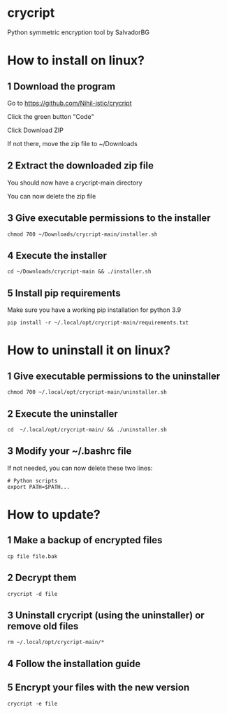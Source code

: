 # crycript
Python symmetric encryption tool by SalvadorBG

# How to install on linux?

## 1 Download the program

Go to https://github.com/Nihil-istic/crycript

Click the green button "Code"

Click Download ZIP

If not there, move the zip file to ~/Downloads

## 2 Extract the downloaded zip file

You should now have a crycript-main directory

You can now delete the zip file

## 3 Give executable permissions to the installer

    chmod 700 ~/Downloads/crycript-main/installer.sh

## 4 Execute the installer

    cd ~/Downloads/crycript-main && ./installer.sh

## 5 Install pip requirements

Make sure you have a working pip installation for python 3.9

    pip install -r ~/.local/opt/crycript-main/requirements.txt

# How to uninstall it on linux?

## 1 Give executable permissions to the uninstaller

    chmod 700 ~/.local/opt/crycript-main/uninstaller.sh

## 2 Execute the uninstaller

    cd  ~/.local/opt/crycript-main/ && ./uninstaller.sh

## 3 Modify your ~/.bashrc file

If not needed, you can now delete these two lines:

    # Python scripts
    export PATH=$PATH...
    
# How to update?

## 1 Make a backup of encrypted files

    cp file file.bak
    
## 2 Decrypt them

    crycript -d file

## 3 Uninstall crycript (using the uninstaller) or remove old files

    rm ~/.local/opt/crycript-main/*

## 4 Follow the installation guide
    
## 5 Encrypt your files with the new version

    crycript -e file
